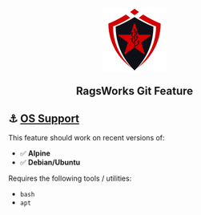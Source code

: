 <h2 align="center">

<img height="128" src="https://raw.githubusercontent.com/Ragdata/media/master/project/ragsworks/logo/ragsworks-256.png" alt="Ragdata" />

<a name="top">RagsWorks Git Feature</a>

</h2>

## ⚓ [OS Support](#top)

This feature should work on recent versions of:

- ✅ **Alpine**
- ✅ **Debian/Ubuntu**

Requires the following tools / utilities:

- `bash`
- `apt`
